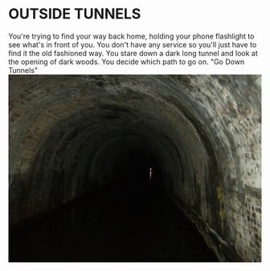 # OUTSIDE TUNNELS
<body> You're trying to find your way back home, holding your phone flashlight to see what's in front of you. You don't have any service so you'll just have to find it the old fashioned way. You stare down a dark long tunnel and look at the opening of dark woods. You decide which path to go on.

<head> "Go Down Tunnels"

<img src="dark_tunnel_by_sugarsweet1994.jpg">
